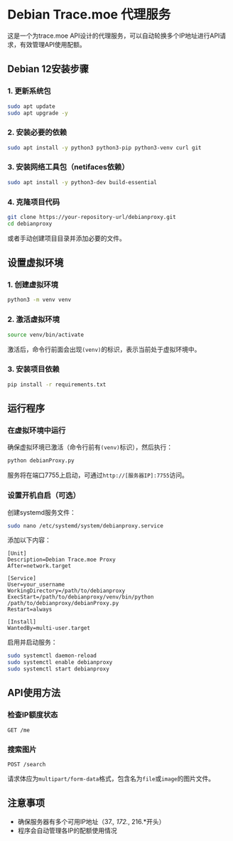 # Debian Trace.moe 代理服务

这是一个为trace.moe API设计的代理服务，可以自动轮换多个IP地址进行API请求，有效管理API使用配额。

## Debian 12安装步骤

### 1. 更新系统包

```bash
sudo apt update
sudo apt upgrade -y
```

### 2. 安装必要的依赖

```bash
sudo apt install -y python3 python3-pip python3-venv curl git
```

### 3. 安装网络工具包（netifaces依赖）

```bash
sudo apt install -y python3-dev build-essential
```

### 4. 克隆项目代码

```bash
git clone https://your-repository-url/debianproxy.git
cd debianproxy
```

或者手动创建项目目录并添加必要的文件。

## 设置虚拟环境

### 1. 创建虚拟环境

```bash
python3 -m venv venv
```

### 2. 激活虚拟环境

```bash
source venv/bin/activate
```

激活后，命令行前面会出现`(venv)`的标识，表示当前处于虚拟环境中。

### 3. 安装项目依赖

```bash
pip install -r requirements.txt
```

## 运行程序

### 在虚拟环境中运行

确保虚拟环境已激活（命令行前有`(venv)`标识），然后执行：

```bash
python debianProxy.py
```

服务将在端口7755上启动，可通过`http://[服务器IP]:7755`访问。

### 设置开机自启（可选）

创建systemd服务文件：

```bash
sudo nano /etc/systemd/system/debianproxy.service
```

添加以下内容：

```
[Unit]
Description=Debian Trace.moe Proxy
After=network.target

[Service]
User=your_username
WorkingDirectory=/path/to/debianproxy
ExecStart=/path/to/debianproxy/venv/bin/python /path/to/debianproxy/debianProxy.py
Restart=always

[Install]
WantedBy=multi-user.target
```

启用并启动服务：

```bash
sudo systemctl daemon-reload
sudo systemctl enable debianproxy
sudo systemctl start debianproxy
```

## API使用方法

### 检查IP额度状态

```
GET /me
```

### 搜索图片

```
POST /search
```

请求体应为`multipart/form-data`格式，包含名为`file`或`image`的图片文件。

## 注意事项

- 确保服务器有多个可用IP地址（37.*, 172.*, 216.*开头）
- 程序会自动管理各IP的配额使用情况
